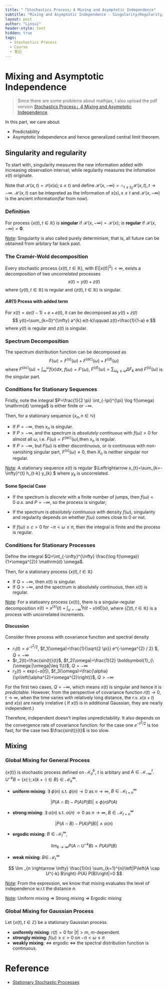 ```yaml
---
title: "「Stochastics Process」4 Mixing and Asymptotic Independence"
subtitle: "Mixing and Asymptotic Independence - Singularity/Regularity/The Cramér-Wold decomposition/Mixing"
layout: post
author: "Linsui"
header-style: text
hidden: true
tags:
  - Stochastics Process
  - Course
  - 笔记
---
```


# Mixing and Asymptotic Independence

> Since there are some problems about mathjax, I also upload the pdf version <a href="https://denglinsui.github.io/pdf/StochasticsProcess/03.pdf" target="_blank">Stochastics Process」4 Mixing and Asymptotic Independence</a>. 

In this part, we care about:

- Predictability
- Asymptotic Independence and hence generalized central limit theorem.

## Singularity and regularity  

To start with, singularity measures the new information added with increasing observation interval; while regularity measures the infomation $x(t)$ originate.

Note that $\mathscr{H}(x, t)=\mathscr{S}(x(s) ; s \leq t)$ and define $\mathscr{H}(x,-\infty)=\cap_{t \leq t_{0}} \mathscr{H}(x, t),t\rightarrow-\infty$. $\mathscr{H}(x, t)$ can be intepreted as the information of $x(s),s\leq t$ and $\mathscr{H}(x, -\infty)$ is the ancient information(far from now).

### Definition

For process $\{x(t), t \in \mathbb{R}\}$ is **singular** if $\mathscr{H}(x,-\infty)=\mathscr{H}(x)$; is **regular** if $\mathscr{H}(x,-\infty)=\mathbf{0}$.

<u>Note</u>: Singularity is also called purely determinism, that is, all future can be obtained from arbitary far back past.

### The Cramér-Wold decomposition

Every stochastic process $\{x(t), t \in \mathbb{R}\},$ with $E\left(|x(t)|^{2}\right)<\infty,$ exists a decomposition of two *uncorrelated* processes
$$
x(t)=y(t)+z(t)
$$
where $\{y(t), t \in \mathbb{R}\}$ is regular and $\{z(t), t \in \mathbb{R}\}$ is singular.

#### $AR(1)$ Prcess with added term

For $x(t)=a x(t-1)+e+e(t)$, it can be decomposed as $y(t)+z(t)$
$$
y(t)=\sum_{k=0}^{\infty} a^{k} e(t-k)\qquad z(t)=\frac{1}{1-a} e
$$
where $y(t)$ is regular and $z(t)$ is singular.

### Spectrum Decomposition

The spectrum distribution function can be decomposed as
$$
F(\omega)=F^{(s)}(\omega)+F^{(ac)}(\omega)+F^{(d)}(\omega)
$$
where $F^{(ac)}(\omega)=\int_{\infty}^\omega f(x)dx$, $f(\omega)=F'(\omega)$, $F^{(d)}(\omega)=\sum_{\omega_{k} \leq \omega} \Delta F_{k}$ and $F^{(s)}(\omega)$ is the singular part.

### Conditions for Stationary Sequences

Fristly, note the integral $P=\frac{1}{2 \pi} \int_{-\pi}^{\pi} \log f(\omega) \mathrm{d} \omega$ is either finite or $-\infty$.

Then, for a stationary sequence $\left\{x_{n}, n \in \mathbb{N}\right\}$

- If $P=-\infty,$ then $x_{n}$ is singular. 
- If $P>-\infty,$ and the spectrum is *absolutely continuous* with $f(\omega)>0$ for almost all $\omega$, i.e.​ $F(\omega)=F^{(ac)}(\omega)$,​ then $x_{n}$ is regular. 
- If $P>-\infty,$ but $F(\omega)$ is either discontinuous, or is continuous with non-vanishing singular part, $F^{(s)}(\omega) \neq 0,$ then $X_{n}$ is neither singular nor regular.

<u>Note</u>: A stationary sequence $x(t)$ is regular $\Leftrightarrow
x_{t}=\sum_{k=-\infty}^{t} h_{t-k} y_{k}
$
where $y_{k}$ is uncorrelated.

#### Some Special Case

- If the spectrum is *discrete* with a finite number of jumps, then $f(\omega) = 0\ a.s.$  and $P = -\infty$, so the process is singular;

- If the spectrum is *absolutely continuous* with density $f(\omega)$, singularity
  and regularity depends on whether $f(\omega)$ comes close to $0$ or not.  

- If $f(\omega) \geq c>0$ for $-\pi<\omega \leq \pi$, then the integral is finite and the process is regular.

### Conditions for Stationary Processes

Define the integral $Q=\int_{-\infty}^{\infty} \frac{\log f(\omega)}{1+\omega^{2}} \mathrm{d} \omega$.

Then, for a stationary process $\{x(t), t \in \mathbb{R}\}$

- If $Q=-\infty,$ then $x(t)$ is singular.
- If $Q>-\infty,$ and the spectrum is absolutely continuous, then $x(t)$ is regular.

<u>Note</u>: For a statioanry process $\{x(t)\}$, there is a singular-regular decomposition $x(t)=x^{(s)}(t)+\int_{u=-\infty}^{t} h(t-u) \mathrm{d} \xi(u)$, where $\{\zeta(t), t \in \mathbb{R}\}$ is a process with uncorrelated increments.

#### Discussion

Consider three process with covariance function and spectral density

- $r_1(t)=e^{-t^2/2}$, $f_1(\omega)=\frac{1}{\sqrt{2 \pi}} e^{-\omega^{2} / 2} $, $Q=-\infty$
- $r_2(t)=\frac{sin(t)}{t}$, $f_2(\omega)=\frac{1}{2} \boldsymbol{1}_{\{\omega:|\omega|\leq 1\}}$, $Q=-\infty$
- $r_3(t)=\exp(-\alpha|t|)$, $f_3(\omega)=\frac{\alpha}{\pi\left(\alpha^{2}+\omega^{2}\right)}$, $Q>-\infty$

For the first two cases, $Q=-\infty$, which means $x(t)$ is singular and hence it is *predictable*. However, from the perspective of covariance function $r(t)\rightarrow 0, t\rightarrow\infty$, when the time varies with relatively long distance, the r.v. $x(s+t)$ and $x(s)$ are nearly irrelative ( If $x(t)$ is in additional Gaussian, they are nearly independent.) 

Therefore, independent doesn't implies unpredictability. It also depends on the convergence rate of covariance function: for the case one $e^{-t^2/2}$ is too fast; for the case two $\frac{sin(t)}{t}$ is too slow.

## Mixing

### Global Mixing for General Process

$\{x(t)\}$ is stochastic process defined on $\mathscr{M}_a^b$,  $t$ is arbitary and $A \in \mathscr{M}_{-\infty}^{t}$. $U^{-k} B=\{x(\cdot) ; x(k+\cdot) \in B\} \in \mathscr{M}_{k}^{\infty}$.

- **uniform mixing**: $\exists\ \phi(n)$ s.t. $\phi(n) \rightarrow 0$ as $n \rightarrow \infty,$ $B \in \mathscr{M}_{t+n}^{\infty}$

$$
|P(A \cap B)-P(A) P(B)| \leq \phi(n) P(A)
$$

- **strong mixing**: $\exists\ \alpha(n)$ s.t. $\alpha(n) \rightarrow 0$ as $n \rightarrow \infty,$ $B \in \mathscr{M}_{t+n}^{\infty}$

$$
|P(A \cap B)-P(A) P(B)| \leq \alpha(n)
$$

- **ergodic mixing**:  $B \in \mathscr{M}_{t}^{\infty}$, 

$$
\lim _{k \rightarrow \infty} P\left(A \cap U^{-k} B\right)=P(A) P(B)
$$

- **weak mixing**: $B \in$ $\mathscr{M}_{t}^{\infty}$

$$
\lim _{n \rightarrow \infty} \frac{1}{n} \sum_{k=1}^{n}\left|P\left(A \cap U^{-k} B\right)-P(A) P(B)\right|=0
$$

<u>Note</u>: From the expression, we know that mixing evaluates the level of independence w.r.t the distance $n$.

<u>Note</u>: Uniform mixing $\Rightarrow$ Strong mixing $\Rightarrow$ Ergodic mixing

### Global Mixing for Gaussian Process

Let $\{x(t), t \in \mathbb{Z}\}$ be a stationary Gaussian process. 

- **uniformly mixing**: $r(t)=0$ for $|t|>m$, $m$-dependent.
- **strongly mixing**: $f(\omega) \geq c>0$ on $-\pi<\omega \leq \pi$
- **weakly mixing**: $\Leftrightarrow$ ergodic $\Leftrightarrow$ the spectral distribution function is continuous.

# Reference

- [Stationary Stochastic Processes](https://www.amazon.com/Stationary-Stochastic-Processes-Applications-Statistical/dp/1466557796)

  

  


